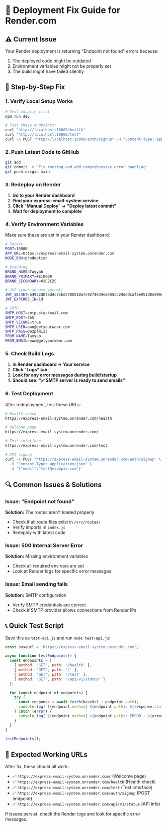 # 🚀 Deployment Fix Guide for Render.com

## ⚠️ Current Issue
Your Render deployment is returning "Endpoint not found" errors because:
1. The deployed code might be outdated
2. Environment variables might not be properly set
3. The build might have failed silently

## 🔧 Step-by-Step Fix

### 1. Verify Local Setup Works
```bash
# Test locally first
npm run dev

# Test these endpoints:
curl "http://localhost:10000/health"
curl "http://localhost:10000/test"
curl -X POST "http://localhost:10000/auth/signup" -H "Content-Type: application/json" -d '{"email":"test@example.com"}'
```

### 2. Push Latest Code to GitHub
```bash
git add .
git commit -m "Fix routing and add comprehensive error handling"
git push origin main
```

### 3. Redeploy on Render
1. **Go to your Render dashboard**
2. **Find your express-email-system service**
3. **Click "Manual Deploy" → "Deploy latest commit"**
4. **Wait for deployment to complete**

### 4. Verify Environment Variables
Make sure these are set in your Render dashboard:

```bash
# Server
PORT=10000
APP_URL=https://express-email-system.onrender.com
NODE_ENV=production

# Branding
BRAND_NAME=Tayyab
BRAND_PRIMARY=#E10600
BRAND_SECONDARY=#2C2C2C

# JWT (your secure secret)
JWT_SECRET=b4932d07ad4c7cbd4700810a7c92f4039ce485cc29dddcaf5e95130e899d36c253a04db5c9844ebe5c307660b08ea3aad72c575e37e16d23069ad38392a64d4b
JWT_EXPIRES_IN=1d

# SMTP
SMTP_HOST=smtp.stackmail.com
SMTP_PORT=465
SMTP_SECURE=true
SMTP_USER=own@getyourwear.com
SMTP_PASS=Qazplm123
FROM_NAME=Tayyab
FROM_EMAIL=own@getyourwear.com
```

### 5. Check Build Logs
1. **In Render dashboard → Your service**
2. **Click "Logs" tab**
3. **Look for any error messages during build/startup**
4. **Should see: "✅ SMTP server is ready to send emails"**

### 6. Test Deployment
After redeployment, test these URLs:

```bash
# Health check
https://express-email-system.onrender.com/health

# Welcome page
https://express-email-system.onrender.com/

# Test interface
https://express-email-system.onrender.com/test

# API signup
curl -X POST "https://express-email-system.onrender.com/auth/signup" \
  -H "Content-Type: application/json" \
  -d '{"email":"test@example.com"}'
```

## 🔍 Common Issues & Solutions

### Issue: "Endpoint not found"
**Solution:** The routes aren't loaded properly
- Check if all route files exist in `/src/routes/`
- Verify imports in `index.js`
- Redeploy with latest code

### Issue: 500 Internal Server Error
**Solution:** Missing environment variables
- Check all required env vars are set
- Look at Render logs for specific error messages

### Issue: Email sending fails
**Solution:** SMTP configuration
- Verify SMTP credentials are correct
- Check if SMTP provider allows connections from Render IPs

## 📞 Quick Test Script
Save this as `test-api.js` and run `node test-api.js`:

```javascript
const baseUrl = 'https://express-email-system.onrender.com';

async function testEndpoints() {
  const endpoints = [
    { method: 'GET', path: '/health' },
    { method: 'GET', path: '/' },
    { method: 'GET', path: '/test' },
    { method: 'GET', path: '/api/v1/status' }
  ];

  for (const endpoint of endpoints) {
    try {
      const response = await fetch(baseUrl + endpoint.path);
      console.log(`${endpoint.method} ${endpoint.path}: ${response.status} ${response.statusText}`);
    } catch (error) {
      console.log(`${endpoint.method} ${endpoint.path}: ERROR - ${error.message}`);
    }
  }
}

testEndpoints();
```

## 🎯 Expected Working URLs
After fix, these should all work:
- ✅ `https://express-email-system.onrender.com/` (Welcome page)
- ✅ `https://express-email-system.onrender.com/health` (Health check)
- ✅ `https://express-email-system.onrender.com/test` (Test interface)
- ✅ `https://express-email-system.onrender.com/auth/signup` (POST endpoint)
- ✅ `https://express-email-system.onrender.com/api/v1/status` (API info)

If issues persist, check the Render logs and look for specific error messages.